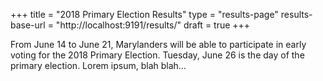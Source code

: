 +++
title = "2018 Primary Election Results"
type = "results-page"
results-base-url = "http://localhost:9191/results/"
draft = true
+++

From June 14 to June 21, Marylanders will be able to participate in early voting for the 2018 Primary Election. Tuesday, June 26 is the day of the primary election. Lorem ipsum, blah blah…
